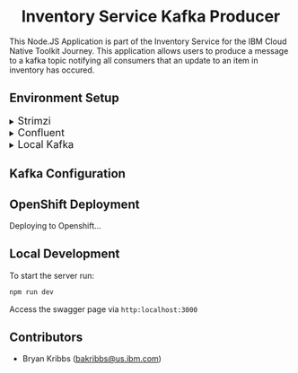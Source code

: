 <h1 align="center"> Inventory Service Kafka Producer </h1>

This Node.JS Application is part of the Inventory Service for the IBM Cloud Native Toolkit Journey. This application allows users to produce a message to a kafka topic notifying all consumers that an update to an item in inventory has occured.

<h2 align="Left">
Environment Setup
</h2>

<details>
  <summary><span style="font-size:18px">Strimzi</span></summary>


### Operator Setup

</details>

<details>
  <summary><span style="font-size:18px">Confluent</span></summary>
  
### Operator Setup

  Follow the Instructions at the following link to setup [Confluent](https://github.ibm.com/ben-cornwell/confluent-operator).

  Be sure to record the `global.sasl.plain.username` and `global.sasl.plain.password` from the `values` file in the `confluent-operator` directory for the `Secret Creation` step below.

  Once the operator has finished installing, copy the `confluentCA.key` and `confluentCA.pem` and move it to a convient location for you to access. Both will be needed for the `Secret Creation` step as well.

### Secret Creation

Secrets will be needed in order to connect your Kafka Client to the running instance of Kafka. **Two** secrets will need to be created.

First will be named `confluent-kafka-cert`. Use the following command to create the secret:

```bash
oc create secret tls confluent-kafka-cert --cert='./~PATH TO PEM~/confluentCA.pem' --key='./~PATH TO KEY~/confluentCA.key' -n NAMESPACE
```

*Replace the `PATH TO` with the proper directory path to the file and `NAMESPACE` with the namespace you want it to be deployed.*

The second key to create will be named `kafka-operator-key`. Use the following command to create the secret:

```bash
oc create secret generic kafka-operator-key --from-literal=username=GLOBAL.SASL.PLAIN.USERNAME --from-literal=password=GLOBAL.SASL.PLAIN.PASSWORD -n NAMESPACE
```
*Replace the `GLOBAL.SASL.PLAIN.*` with the value from the previous step and `NAMESPACE` with the namespace you want it to be deployed.*

</details>

<details>
  <summary><span style="font-size:18px">Local Kafka</span></summary>
  
  Make sure you have an instance of kafka running either locally or remotely.

Following the instruction [here](https://kafka.apache.org/quickstart) for running kafka locally.

</details>

<h2 align="Left">
Kafka Configuration
</h2>

<h2 align="Left">
OpenShift Deployment
</h2>

Deploying to Openshift...


<h2 align="Left">
Local Development
</h2>

To start the server run:

```bash
npm run dev
```

Access the swagger page via `http:localhost:3000`

<h2 align="Left">
Contributors
</h2>

- Bryan Kribbs (bakribbs@us.ibm.com)
